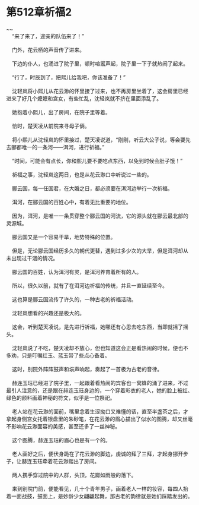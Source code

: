 # 第512章祈福2
~~<br>&nbsp;&nbsp;&nbsp;&nbsp;“来了来了，迎亲的队伍来了！”<br><br>&nbsp;&nbsp;&nbsp;&nbsp;门外，花云栖的声音传了进来。<br><br>&nbsp;&nbsp;&nbsp;&nbsp;下边的仆人，也涌进了院子里，顿时喧嚣声起，院子里一下子就热闹了起来。<br><br>&nbsp;&nbsp;&nbsp;&nbsp;“行了，时辰到了，把熙儿给我吧，你该准备了！”<br><br>&nbsp;&nbsp;&nbsp;&nbsp;沈轻岚将小熙儿从花云渺的怀里接了过来，也不再房里坐着了，这会房里已经进来了好几个嬷嬷和宫女，有些忙乱，沈轻岚就不挤在里面添乱了。<br><br>&nbsp;&nbsp;&nbsp;&nbsp;她抱着小熙儿，出了房间，在院子里等着。<br><br>&nbsp;&nbsp;&nbsp;&nbsp;恰时，楚天凌从前院来寻母子俩。<br><br>&nbsp;&nbsp;&nbsp;&nbsp;将小熙儿从沈轻岚的怀里接过，楚天凌说道，“刚刚，听云大公子说，等会要先去郦都唯一的一条河——洱河，进行祈福。”<br><br>&nbsp;&nbsp;&nbsp;&nbsp;“时间，可能会有点长，你和熙儿要不要吃点东西，以免到时候会肚子饿！”<br><br>&nbsp;&nbsp;&nbsp;&nbsp;祈福之事，沈轻岚这两日，也是从花云渺口中听说过一些的。<br><br>&nbsp;&nbsp;&nbsp;&nbsp;郦云国，每一任国君，在大婚之日，都必须要在洱河边举行一次祈福。<br><br>&nbsp;&nbsp;&nbsp;&nbsp;洱河，在郦云国的百姓心中，有着无比重要的地位。<br><br>&nbsp;&nbsp;&nbsp;&nbsp;因为，洱河，是唯一一条贯穿整个郦云国的河流，它的源头就在郦云最北部的灵源城。<br><br>&nbsp;&nbsp;&nbsp;&nbsp;郦云国又是一个容易干旱，地势特殊的位置。<br><br>&nbsp;&nbsp;&nbsp;&nbsp;但是，无论郦云国经历多久的朝代更替，遇到过多少次的大旱，但是洱河却从未出现过干涸的情况。<br><br>&nbsp;&nbsp;&nbsp;&nbsp;郦云国的百姓，认为洱河有灵，是洱河养育着所有的人。<br><br>&nbsp;&nbsp;&nbsp;&nbsp;所以，很久以前，就有了在洱河边祈福的传统，并且一直延续至今。<br><br>&nbsp;&nbsp;&nbsp;&nbsp;这也算是郦云国流传了许久的，一种古老的祈福活动。<br><br>&nbsp;&nbsp;&nbsp;&nbsp;沈轻岚想看的兴趣还是极大的。<br><br>&nbsp;&nbsp;&nbsp;&nbsp;这会，听到楚天凌说，是先进行祈福，她哪还有心思去吃东西，当即就摇了摇头。<br><br>&nbsp;&nbsp;&nbsp;&nbsp;沈轻岚说了不吃，楚天凌却不放心，但也知道这会正是看热闹的时候，便也不多劝，只是叮嘱红玉、蓝玉带了些点心备着。<br><br>&nbsp;&nbsp;&nbsp;&nbsp;这时，别院外阵阵鼓声和埙声响起，奏起了一首极为古老的音律。<br><br>&nbsp;&nbsp;&nbsp;&nbsp;赫连玉珏已经进了院子里，一起跟着看热闹的宾客也一窝蜂的涌了进来，不过最引人注意的，还是跟在赫连玉珏身边的，一个穿着彩衣的老人，她的脸上被红、绿色的颜料画着神秘的符文，似乎是一位祭祀。<br><br>&nbsp;&nbsp;&nbsp;&nbsp;老人站在花云渺的面前，嘴里念着生涩拗口又难懂的话，直至半盏茶之后，才拿起身侧宫女托着银盘里的朱砂笔，在花云渺的眉心描出了似水的图腾，却又丝毫不影响花云渺面容的美感，甚至还多了一丝神秘。<br><br>&nbsp;&nbsp;&nbsp;&nbsp;这个图腾，赫连玉珏的眉心也是有一个的。<br><br>&nbsp;&nbsp;&nbsp;&nbsp;老人画好之后，便伏身跪在了花云渺的脚边，虔诚的拜了三拜，才起身挪开步子，让赫连玉珏牵着花云渺踏出了房间。<br><br>&nbsp;&nbsp;&nbsp;&nbsp;两人携手穿过院中的人群，头顶，花瓣如雨般的落下。<br><br>&nbsp;&nbsp;&nbsp;&nbsp;来到别院门前，便能看见，几十个青年男子，画着老人一样的妆容，每四人抬着一面战鼓，鼓面上，是妙龄少女翩翩起舞，那古老的韵律就是她们踩踏发出的。<br><br>
                    

<script>_fwqdsqadxfw()</script>
<div><script>_dfwf1dw();</script></div>
<div><script>_dfwf1agdw();</script></div>
                